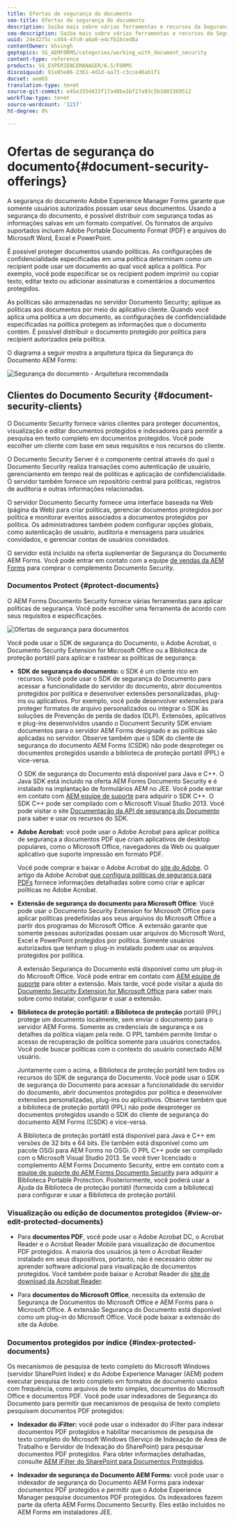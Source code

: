 ```yaml
---
title: Ofertas de segurança do documento
seo-title: Ofertas de segurança do documento
description: Saiba mais sobre várias ferramentas e recursos da Segurança do Documento AEM
seo-description: Saiba mais sobre várias ferramentas e recursos da Segurança do Documento AEM
uuid: 24e3275c-cd44-47c0-a6a0-e4cfb1bced8a
contentOwner: khsingh
geptopics: SG_AEMFORMS/categories/working_with_document_security
content-type: reference
products: SG_EXPERIENCEMANAGER/6.5/FORMS
discoiquuid: 91e85e86-2361-4d1d-aa73-c3cce46ab1f1
docset: aem65
translation-type: tm+mt
source-git-commit: e45e335d433f17a48ba1bf27a93c5b1003369512
workflow-type: tm+mt
source-wordcount: '1217'
ht-degree: 0%

---
```



# Ofertas de segurança do documento{#document-security-offerings}

A segurança do documento Adobe Experience Manager Forms garante que somente usuários autorizados possam usar seus documentos. Usando a segurança do documento, é possível distribuir com segurança todas as informações salvas em um formato compatível. Os formatos de arquivo suportados incluem Adobe Portable Documento Format (PDF) e arquivos do Microsoft Word, Excel e PowerPoint.

É possível proteger documentos usando políticas. As configurações de confidencialidade especificadas em uma política determinam como um recipient pode usar um documento ao qual você aplica a política. Por exemplo, você pode especificar se os recipient podem imprimir ou copiar texto, editar texto ou adicionar assinaturas e comentários a documentos protegidos.

As políticas são armazenadas no servidor Documento Security; aplique as políticas aos documentos por meio do aplicativo cliente. Quando você aplica uma política a um documento, as configurações de confidencialidade especificadas na política protegem as informações que o documento contém. É possível distribuir o documento protegido por política para recipient autorizados pela política.

O diagrama a seguir mostra a arquitetura típica da Segurança do Documento AEM Forms:

![Segurança do documento - Arquitetura recomendada](do-not-localize/document_security_architecture.png)

## Clientes do Documento Security {#document-security-clients}

O Documento Security fornece vários clientes para proteger documentos, visualização e editar documentos protegidos e indexadores para permitir a pesquisa em texto completo em documentos protegidos. Você pode escolher um cliente com base em seus requisitos e nos recursos do cliente.

O Documento Security Server é o componente central através do qual o Documento Security realiza transações como autenticação de usuário, gerenciamento em tempo real de políticas e aplicação de confidencialidade. O servidor também fornece um repositório central para políticas, registros de auditoria e outras informações relacionadas.

O servidor Documento Security fornece uma interface baseada na Web (página da Web) para criar políticas, gerenciar documentos protegidos por política e monitorar eventos associados a documentos protegidos por política. Os administradores também podem configurar opções globais, como autenticação de usuário, auditoria e mensagens para usuários convidados, e gerenciar contas de usuários convidados.

O servidor está incluído na oferta suplementar de Segurança do Documento AEM Forms. Você pode entrar em contato com a equipe [de vendas da AEM Forms](https://www.adobe.com/products/request-consultation/marketing-cloud.html?s_osc=70114000002JNwKAAW&amp;s_iid=70114000002JHs3AAG) para comprar o complemento Documento Security.

### Documentos Protect {#protect-documents}

O AEM Forms Documento Security fornece várias ferramentas para aplicar políticas de segurança. Você pode escolher uma ferramenta de acordo com seus requisitos e especificações.

![Ofertas de segurança para documentos](assets/document-security-offerings.png)

Você pode usar o SDK de segurança do Documento, o Adobe Acrobat, o Documento Security Extension for Microsoft Office ou a Biblioteca de proteção portátil para aplicar e rastrear as políticas de segurança:

* **SDK de segurança do documento:** o SDK é um cliente rico em recursos. Você pode usar o SDK de segurança do Documento para acessar a funcionalidade do servidor do documento, abrir documentos protegidos por política e desenvolver extensões personalizadas, plug-ins ou aplicativos. Por exemplo, você pode desenvolver extensões para proteger formatos de arquivo personalizados ou integrar o SDK às soluções de Prevenção de perda de dados (DLP). Extensões, aplicativos e plug-ins desenvolvidos usando o Document Security SDK enviam documentos para o servidor AEM Forms designado e as políticas são aplicadas no servidor. Observe também que o SDK do cliente de segurança do documento AEM Forms (CSDK) não pode desproteger os documentos protegidos usando a biblioteca de proteção portátil (PPL) e vice-versa.

   O SDK de segurança do Documento está disponível para Java e C++. O Java SDK está incluído na oferta AEM Forms Documento Security e é instalado na implantação de formulários AEM no JEE. Você pode entrar em contato com [AEM equipe de suporte](https://helpx.adobe.com/br/marketing-cloud/contact-support.html) para adquirir o SDK C++. O SDK C++ pode ser compilado com o Microsoft Visual Studio 2013. Você pode visitar o site [Documentação da API de segurança do Documento](https://help.adobe.com/en_US/livecycle/11.0/Services/WS92d06802c76abadb76c48dfe12dbeb3e281-7ff0.2.html) para saber e usar os recursos do SDK.

* **Adobe Acrobat:** você pode usar o Adobe Acrobat para aplicar política de segurança a documentos PDF que criam aplicativos de desktop populares, como o Microsoft Office, navegadores da Web ou qualquer aplicativo que suporte impressão em formato PDF.

   Você pode comprar e baixar o Adobe Acrobat do [site do Adobe](https://acrobat.adobe.com/us/en/free-trial-download.html). O artigo da Adobe Acrobat [que configura políticas de segurança para PDFs](https://helpx.adobe.com/acrobat/using/setting-security-policies-pdfs.html) fornece informações detalhadas sobre como criar e aplicar políticas no Adobe Acrobat.

* **Extensão de segurança do documento para Microsoft Office**: Você pode usar o Documento Security Extension for Microsoft Office para aplicar políticas predefinidas aos seus arquivos do Microsoft Office a partir dos programas do Microsoft Office. A extensão garante que somente pessoas autorizadas possam usar arquivos do Microsoft Word, Excel e PowerPoint protegidos por política. Somente usuários autorizados que tenham o plug-in instalado podem usar os arquivos protegidos por política.

   A extensão Segurança do Documento está disponível como um plug-in do Microsoft Office. Você pode entrar em contato com [AEM equipe de suporte](https://helpx.adobe.com/ca/marketing-cloud/contact-support.html) para obter a extensão. Mais tarde, você pode visitar a ajuda do [Documento Security Extension for Microsoft Office](https://helpx.adobe.com/aem-forms/aem-document-security/download-installer.html) para saber mais sobre como instalar, configurar e usar a extensão.

* **Biblioteca de proteção portátil: a Biblioteca de proteção** portátil (PPL) protege um documento localmente, sem enviar o documento para o servidor AEM Forms. Somente as credenciais de segurança e os detalhes da política viajam pela rede. O PPL também permite limitar o acesso de recuperação de política somente para usuários conectados. Você pode buscar políticas com o contexto do usuário conectado AEM usuário.

   Juntamente com o acima, a Biblioteca de proteção portátil tem todos os recursos do SDK de segurança do Documento. Você pode usar o SDK de segurança do Documento para acessar a funcionalidade do servidor do documento, abrir documentos protegidos por política e desenvolver extensões personalizadas, plug-ins ou aplicativos. Observe também que a biblioteca de proteção portátil (PPL) não pode desproteger os documentos protegidos usando o SDK do cliente de segurança do documento AEM Forms (CSDK) e vice-versa.

   A Biblioteca de proteção portátil está disponível para Java e C++ em versões de 32 bits e 64 bits. Ele também está disponível como um pacote OSGi para AEM Forms no OSGi. O PPL C++ pode ser compilado com o Microsoft Visual Studio 2013. Se você tiver licenciado o complemento AEM Forms Documento Security, entre em contato com a [equipe de suporte do AEM Forms Documento Security](https://helpx.adobe.com/marketing-cloud/contact-support.html) para adquirir a Biblioteca Portable Protection. Posteriormente, você poderá usar a Ajuda da Biblioteca de proteção portátil (fornecida com a biblioteca) para configurar e usar a Biblioteca de proteção portátil.

### Visualização ou edição de documentos protegidos {#view-or-edit-protected-documents}

* Para **documentos PDF**, você pode usar o Adobe Acrobat DC, o Acrobat Reader e o Acrobat Reader Mobile para visualização de documentos PDF protegidos. A maioria dos usuários já tem o Acrobat Reader instalado em seus dispositivos, portanto, não é necessário obter ou aprender software adicional para visualização de documentos protegidos. Você também pode baixar o Acrobat Reader do [site de download da Acrobat Reader](https://get.adobe.com/reader/).

* Para **documentos do Microsoft Office**, necessita da extensão de Segurança de Documentos do Microsoft Office e AEM Forms para o Microsoft Office. A extensão Segurança do Documento está disponível como um plug-in do Microsoft Office. Você pode baixar a extensão do site da Adobe.

### Documentos protegidos por índice {#index-protected-documents}

Os mecanismos de pesquisa de texto completo do Microsoft Windows (servidor SharePoint Index) e do Adobe Experience Manager (AEM) podem executar pesquisa de texto completo em formatos de documento usados com frequência, como arquivos de texto simples, documentos do Microsoft Office e documentos PDF. Você pode usar indexadores de Segurança do Documento para permitir que mecanismos de pesquisa de texto completo pesquisem documentos PDF protegidos:

* **Indexador do iFilter:** você pode usar o indexador do iFilter para indexar documentos PDF protegidos e habilitar mecanismos de pesquisa de texto completo do Microsoft Windows (Serviço de Indexação de Área de Trabalho e Servidor de Indexação do SharePoint) para pesquisar documentos PDF protegidos. Para obter informações detalhadas, consulte [AEM IFilter do SharePoint para Documentos Protegidos](assets/sharepoint-ifilter-doc-security.pdf).

* **Indexador de segurança do Documento AEM Forms:** você pode usar o indexador de segurança do Documento AEM Forms para indexar documentos PDF protegidos e permitir que o Adobe Experience Manager pesquise documentos PDF protegidos. Os indexadores fazem parte da oferta AEM Forms Documento Security. Eles estão incluídos no AEM Forms em instaladores JEE.

